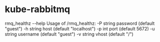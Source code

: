# kube-rabbitmq
rmq_healthz --help
Usage of /rmq_healthz:
  -P string
    	password (default "guest")
  -h string
    	host (default "localhost")
  -p int
    	port (default 5672)
  -u string
    	username (default "guest")
  -v string
    	vhost (default "/")
